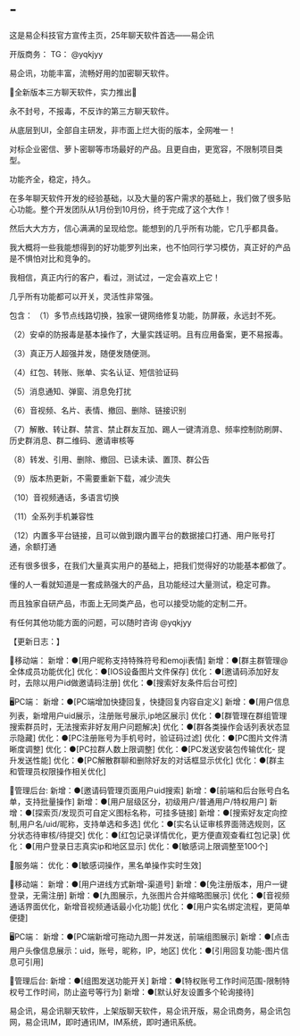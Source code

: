 # -
这是易企科技官方宣传主页，25年聊天软件首选——易企讯

开版商务： TG： @yqkjyy

易企讯，功能丰富，流畅好用的加密聊天软件。

👑全新版本三方聊天软件，实力推出👑

永不封号，不报毒，不反诈的第三方聊天软件。

从底层到UI，全部自主研发，非市面上烂大街的版本，全网唯一！

对标企业密信、萝卜密聊等市场最好的产品。且更自由，更宽容，不限制项目类型。

功能齐全，稳定，持久。

在多年聊天软件开发的经验基础，以及大量的客户需求的基础上，我们做了很多贴心功能。整个开发团队从1月份到10月份，终于完成了这个大作！

然后大大方方，信心满满的呈现给您。能想到的几乎所有功能，它几乎都具备。

我大概将一些我能想得到的好功能罗列出来，也不怕同行学习模仿，真正好的产品是不惧怕对比和竞争的。

我相信，真正内行的客户，看过，测试过，一定会喜欢上它！

几乎所有功能都可以开关，灵活性非常强。

包含：
（1）多节点线路切换，独家一键网络修复功能，防屏蔽，永远封不死。

（2）安卓的防报毒是基本操作了，大量实践证明。且有应用备案，更不易报毒。

（3）真正万人超强并发，随便发随便测。

（4）红包、转账、账单、实名认证、短信验证码

（5）消息通知、弹窗、消息免打扰

（6）音视频、名片、表情、撤回、删除、链接识别

（7）解散、转让群、禁言、禁止群友互加、踢人一键清消息、频率控制防刷屏、历史群消息、群二维码、邀请审核等

（8）转发、引用、删除、撤回、已读未读、置顶、群公告

（9）版本热更新，不需要重新下载，减少流失

（10）音视频通话，多语言切换

（11）全系列手机兼容性

（12）内置多平台链接，且可以做到跟内置平台的数据接口打通、用户账号打通，余额打通

还有很多很多，在我们大量真实用户的基础上，把我们觉得好的功能基本都做了。

懂的人一看就知道是一套成熟强大的产品，且功能经过大量测试，稳定可靠。

而且独家自研产品，市面上无同类产品，也可以接受功能的定制二开。

有任何其他功能方面的问题，可以随时咨询 @yqkjyy

【更新日志：】

📱移动端：
新增：●[用户昵称支持特殊符号和emoji表情]
新增：●[群主群管理@全体成员功能优化]
优化：●[IOS设备图片文件保存]
优化：●[邀请码添加好友时，去除以用户id做邀请码注册]
优化：●[搜索好友条件后台可控]

🖥PC端：
新增：●[PC端增加快捷回复，快捷回复内容自定义]
新增：●[用户信息列表，新增用户uid展示，注册账号展示,ip地区展示]
优化：●[群管理在群组管理搜索群员时，无法搜索非好友用户问题解决]
优化：●[群各类操作会话列表状态显示隐藏]
优化：●[PC注册账号为手机号时，验证码过滤]
优化：●[PC图片文件清晰度调整]
优化：●[PC拉群人数上限调整]
优化：●[PC发送安装包传输优化- 提升发送性能]
优化：●[PC解散群聊和删除好友的对话框显示优化]
优化：●[群主和管理员权限操作相关优化]

📱管理后台:
新增：●[邀请码管理页面用户uid搜索]
新增：●[前端和后台账号白名单，支持批量操作]
新增：●[用户层级区分，初级用户/普通用户/特权用户]
新增：●[探索页/发现页可自定义图标名称，可挂多链接]
新增：●[搜索好友定向控制,用户名/uid/昵称，支持单选和多选]
优化：●[实名认证审核界面筛选规则，区分状态待审核/待提交]
优化：●[红包记录详情优化，更方便直观查看红包记录]
优化：●[用户登录日志真实ip和地区显示]
优化：●[敏感词上限调整至100个]

📱服务端：
优化：●[敏感词操作，黑名单操作实时生效]

📱移动端：
新增：●[用户进线方式新增-渠道号]
新增：●[免注册版本，用户一键登录，无需注册]
新增：●[九图展示，九张图片合并缩略图展示]
优化：●[音视频通话界面优化，新增音视频通话最小化功能]
优化：●[用户实名绑定流程，更简单便捷]

🖥PC端：
新增：●[PC端新增可拖动九图一并发送，前端组图展示]
新增：●[点击用户头像信息展示：uid，账号，昵称，IP，地区]
优化：●[引用回复功能-图片信息可引用]

📱管理后台:
新增：●[组图发送功能开关]
新增：●[特权账号工作时间范围-限制特权号工作时间，防止盗号等行为]
新增：●[默认好友设置多个轮询接待]

易企讯，易企讯聊天软件，上架版聊天软件，易企讯开版，易企讯商务，易企讯包网，易企讯IM，即时通讯IM，IM系统，即时通讯系统。
